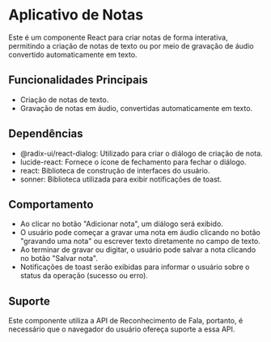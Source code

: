# Aplicativo de Notas

Este é um componente React para criar notas de forma interativa, permitindo a criação de notas de texto ou por meio de gravação de áudio convertido automaticamente em texto.

## Funcionalidades Principais
* Criação de notas de texto.
* Gravação de notas em áudio, convertidas automaticamente em texto.

## Dependências
* @radix-ui/react-dialog: Utilizado para criar o diálogo de criação de nota.
* lucide-react: Fornece o ícone de fechamento para fechar o diálogo.
* react: Biblioteca de construção de interfaces do usuário.
* sonner: Biblioteca utilizada para exibir notificações de toast.

## Comportamento
* Ao clicar no botão "Adicionar nota", um diálogo será exibido.
* O usuário pode começar a gravar uma nota em áudio clicando no botão "gravando uma nota" ou escrever texto diretamente no campo de texto.
* Ao terminar de gravar ou digitar, o usuário pode salvar a nota clicando no botão "Salvar nota".
* Notificações de toast serão exibidas para informar o usuário sobre o status da operação (sucesso ou erro).

## Suporte
Este componente utiliza a API de Reconhecimento de Fala, portanto, é necessário que o navegador do usuário ofereça suporte a essa API.
